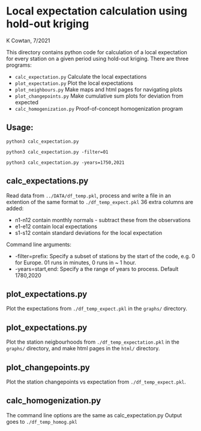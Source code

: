 Local expectation calculation using hold-out kriging
====================================================

K Cowtan, 7/2021

This directory contains python code for calculation of a local
expectation for every station on a given period using hold-out
kriging. There are three programs:

* `calc_expectation.py`    Calculate the local expectations
* `plot_expectation.py`    Plot the local expectations
* `plot_neighbours.py`     Make maps and html pages for navigating plots
* `plot_changepoints.py`   Make cumulative sum plots for deviation from expected
* `calc_homogenization.py` Proof-of-concept homogenization program

Usage:
------

`python3 calc_expectation.py`

`python3 calc_expectation.py -filter=01`

`python3 calc_expectation.py -years=1750,2021`


calc_expectations.py
--------------------

Read data from `../DATA/df_temp.pkl`, process and write a file in an
extention of the same format to `./df_temp_expect.pkl`
36 extra columns are added:
* n1-n12 contain monthly normals - subtract these from the observations
* e1-e12 contain local expectations
* s1-s12 contain standard deviations for the local expectation

Command line arguments:
* -filter=prefix: Specify a subset of stations by the start of the code,
  e.g. 0 for Europe. 01 runs in minutes, 0 runs in ~ 1 hour. 
* -years=start,end: Specify a the range of years to process.
  Default 1780,2020
  

plot_expectations.py
--------------------

Plot the expectations from `./df_temp_expect.pkl` in the
`graphs/` directory.

plot_expectations.py
--------------------

Plot the station neigbourhoods from `./df_temp_expectation.pkl` in the
`graphs/` directory, and make html pages in the `html/` directory.

plot_changepoints.py
--------------------

Plot the station changepoints vs expectation from `./df_temp_expect.pkl`.

calc_homogenization.py
--------------------

The command line options are the same as calc_expectation.py
Output goes to `./df_temp_homog.pkl`
